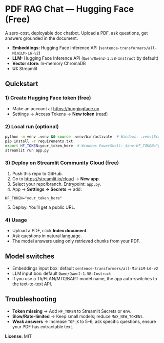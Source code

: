 # PDF RAG Chat — Hugging Face (Free)

A zero-cost, deployable doc chatbot. Upload a PDF, ask questions, get answers grounded in the document.

- **Embeddings:** Hugging Face Inference API (`sentence-transformers/all-MiniLM-L6-v2`)
- **LLM:** Hugging Face Inference API (`Qwen/Qwen2-1.5B-Instruct` by default)
- **Vector store:** In-memory ChromaDB
- **UI:** Streamlit

## Quickstart

### 1) Create Hugging Face token (free)
- Make an account at https://huggingface.co
- Settings → Access Tokens → **New token** (read)

### 2) Local run (optional)
```bash
python -m venv .venv && source .venv/bin/activate  # Windows: .venv\Scripts\activate
pip install -r requirements.txt
export HF_TOKEN=your_token_here  # Windows PowerShell: $env:HF_TOKEN="your_token_here"
streamlit run app.py
```

### 3) Deploy on Streamlit Community Cloud (free)
1. Push this repo to GitHub.
2. Go to https://streamlit.io/cloud → **New app**.
3. Select your repo/branch. Entrypoint: `app.py`.
4. App → **Settings → Secrets** → add:
```
HF_TOKEN="your_token_here"
```
5. Deploy. You’ll get a public URL.

### 4) Usage
- Upload a PDF, click **Index document**.
- Ask questions in natural language.
- The model answers using only retrieved chunks from your PDF.

## Model switches
- Embeddings input box: default `sentence-transformers/all-MiniLM-L6-v2`
- LLM input box: default `Qwen/Qwen2-1.5B-Instruct`
- If you use a T5/FLAN/MT0/BART model name, the app auto-switches to the text-to-text API.

## Troubleshooting
- **Token missing** → Add `HF_TOKEN` to Streamlit Secrets or env.
- **Slow/Rate-limited** → Keep small models; reduce `MAX_NEW_TOKENS`.
- **Weak answers** → Increase `TOP_K` to 5–6, ask specific questions, ensure your PDF has extractable text.

**License:** MIT 
